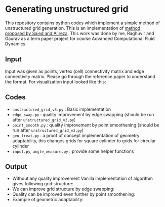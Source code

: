 # Generating unstructured grid

This repository contains python codes which implement a simple method of unstructured grid generation. This is an implementation of [method proposed by Saied and Alireza](https://www.google.com/url?sa=t&rct=j&q=&esrc=s&source=web&cd=1&cad=rja&uact=8&ved=0ahUKEwiW0cb5u8vLAhUGkYMKHSJDC4cQFgghMAA&url=http%3A%2F%2Fwww.wseas.us%2Fe-library%2Ftransactions%2Ffluid%2F2009%2F31-810.pdf&usg=AFQjCNHHJUia2Dyj7JAbqchWqv5h83cCAw&sig2=lCboi2NRBoLp0yOtPoZ_ag). This work was done by me, Raghuvir and Gaurav as a term paper project for course Advanced Computational Fluid Dynamics.

## Input
Input was given as points, vertex (cell) connectivity matrix and edge connectivity matrix. Please go through the reference paper to understand the format. For visualization input looked like this:

## Codes
* `unstructured_grid_v3.py` : Basic implementation
* `edge_swap.py` : quality improvement by edge swapping (should be run after `unstructured_grid_v3.py`)
* `point_smooth.py` : quality improvement by point smoothening (should be run after `unstructured_grid_v3.py`)
* `geo_treat.py` : a proof of concept implementation of geometry adaptability, this changes grids for square cylinder to grids for circular cylinder
* `input.py`, `angle_measure.py` : provide some helper functions

## Output

* Without any quality improvement
Vanilla implementation of algorithm gives following grid structure:
* We can improve grid structure by edge swapping:
* Quality can be improved even further by point smoothening:
* Example of geometric adaptability:
